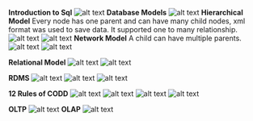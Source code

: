 **Introduction to Sql**
![alt text](image.png)
**Database Models**
![alt text](image-1.png)
**Hierarchical Model**
Every node has one parent and can have many child nodes, xml format was used to save data.
It supported one to many relationship.
![alt text](image-2.png)
![alt text](image-3.png)
**Network Model**
A child can have multiple parents.
![alt text](image-4.png)
![alt text](image-5.png)

**Relational Model**
![alt text](image-6.png)
![alt text](image-7.png)

**RDMS**
![alt text](image-9.png)
![alt text](image-8.png)
![alt text](image-10.png)

**12 Rules of CODD**
![alt text](image-11.png)
![alt text](image-12.png)
![alt text](image-13.png)
![alt text](image-14.png)

**OLTP**
![alt text](image-15.png)
**OLAP**
![alt text](image-16.png)